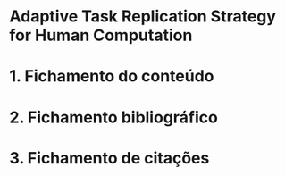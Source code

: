# Adaptive Task Replication Strategy for Human Computation

# 1. Fichamento do conteúdo

# 2. Fichamento bibliográfico

# 3. Fichamento de citações
